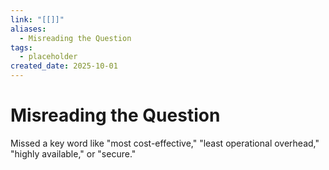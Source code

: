 ```yaml
---
link: "[[]]"
aliases:
  - Misreading the Question
tags:
  - placeholder
created_date: 2025-10-01
---
```

# Misreading the Question
Missed a key word like "most cost-effective," "least operational overhead," "highly available," or "secure."